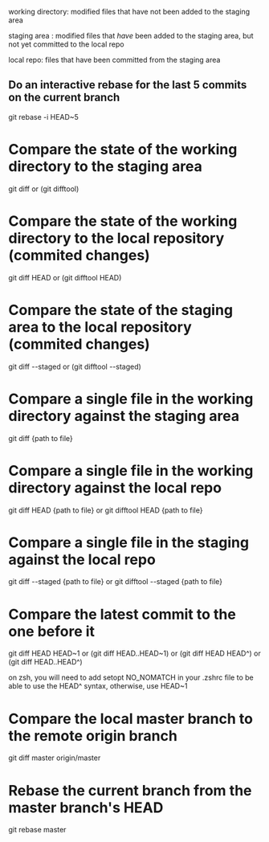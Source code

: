 working directory: modified files that have not been added to the staging area

staging area : modified files that *have* been added to the staging area, but not yet committed to the local repo

local repo: files that have been committed from the staging area

## Do an interactive rebase for the last 5 commits on the current branch

git rebase -i HEAD~5

# Compare the state of the working directory to the staging area

git diff or (git difftool)

# Compare the state of the working directory to the local repository (commited changes)

git diff HEAD or (git difftool HEAD)

# Compare the state of the staging area to the local repository (commited changes)

git diff --staged or (git difftool --staged)

# Compare a single file in the working directory against the staging area

git diff {path to file}

# Compare a single file in the working directory against the local repo

git diff HEAD {path to file} or git difftool HEAD {path to file}

# Compare a single file in the staging against the local repo

git diff --staged {path to file} or git difftool --staged {path to file}

# Compare the latest commit to the one before it

git diff HEAD HEAD~1 or (git diff HEAD..HEAD~1) or (git diff HEAD HEAD^) or (git diff HEAD..HEAD^)

on zsh, you will need to add setopt NO_NOMATCH in your .zshrc file to be able to use the HEAD^ syntax, otherwise, use HEAD~1

# Compare the local master branch to the remote origin branch

git diff master origin/master

# Rebase the current branch from the master branch's HEAD

git rebase master
